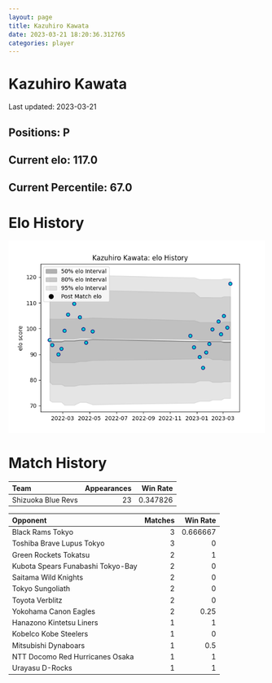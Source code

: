 ```yaml
---  
layout: page  
title: Kazuhiro Kawata  
date: 2023-03-21 18:20:36.312765  
categories: player  
---
```

# Kazuhiro Kawata


Last updated: 2023-03-21
## Positions: P

## Current elo: 117.0

## Current Percentile: 67.0

# Elo History


![elo history](history_KazuhiroKawata.png)
# Match History


| Team               |   Appearances |   Win Rate |
|:-------------------|--------------:|-----------:|
| Shizuoka Blue Revs |            23 |   0.347826 |

| Opponent                          |   Matches |   Win Rate |
|:----------------------------------|----------:|-----------:|
| Black Rams Tokyo                  |         3 |   0.666667 |
| Toshiba Brave Lupus Tokyo         |         3 |   0        |
| Green Rockets Tokatsu             |         2 |   1        |
| Kubota Spears Funabashi Tokyo-Bay |         2 |   0        |
| Saitama Wild Knights              |         2 |   0        |
| Tokyo Sungoliath                  |         2 |   0        |
| Toyota Verblitz                   |         2 |   0        |
| Yokohama Canon Eagles             |         2 |   0.25     |
| Hanazono Kintetsu Liners          |         1 |   1        |
| Kobelco Kobe Steelers             |         1 |   0        |
| Mitsubishi Dynaboars              |         1 |   0.5      |
| NTT Docomo Red Hurricanes Osaka   |         1 |   1        |
| Urayasu D-Rocks                   |         1 |   1        |